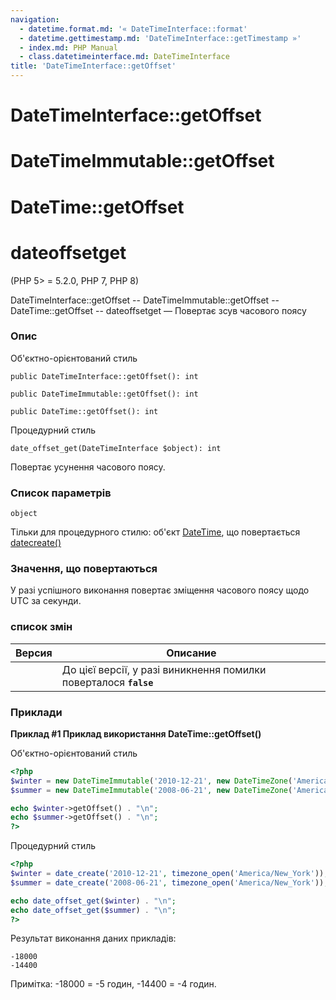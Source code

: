 ```yaml
---
navigation:
  - datetime.format.md: '« DateTimeInterface::format'
  - datetime.gettimestamp.md: 'DateTimeInterface::getTimestamp »'
  - index.md: PHP Manual
  - class.datetimeinterface.md: DateTimeInterface
title: 'DateTimeInterface::getOffset'
---
```

# DateTimeInterface::getOffset

# DateTimeImmutable::getOffset

# DateTime::getOffset

# dateoffsetget

(PHP 5> = 5.2.0, PHP 7, PHP 8)

DateTimeInterface::getOffset -- DateTimeImmutable::getOffset -- DateTime::getOffset -- dateoffsetget — Повертає зсув часового поясу

### Опис

Об'єктно-орієнтований стиль

```methodsynopsis
public DateTimeInterface::getOffset(): int
```

```methodsynopsis
public DateTimeImmutable::getOffset(): int
```

```methodsynopsis
public DateTime::getOffset(): int
```

Процедурний стиль

```methodsynopsis
date_offset_get(DateTimeInterface $object): int
```

Повертає усунення часового поясу.

### Список параметрів

`object`

Тільки для процедурного стилю: об'єкт [DateTime](class.datetime.md), що повертається [datecreate()](function.date-create.md)

### Значення, що повертаються

У разі успішного виконання повертає зміщення часового поясу щодо UTC за секунди.

### список змін

| Версия | Описание |
| --- | --- |
|  | До цієї версії, у разі виникнення помилки поверталося **`false`** |

### Приклади

**Приклад #1 Приклад використання **DateTime::getOffset()****

Об'єктно-орієнтований стиль

```php
<?php
$winter = new DateTimeImmutable('2010-12-21', new DateTimeZone('America/New_York'));
$summer = new DateTimeImmutable('2008-06-21', new DateTimeZone('America/New_York'));

echo $winter->getOffset() . "\n";
echo $summer->getOffset() . "\n";
?>
```

Процедурний стиль

```php
<?php
$winter = date_create('2010-12-21', timezone_open('America/New_York'));
$summer = date_create('2008-06-21', timezone_open('America/New_York'));

echo date_offset_get($winter) . "\n";
echo date_offset_get($summer) . "\n";
?>
```

Результат виконання даних прикладів:

```
-18000
-14400
```

Примітка: -18000 = -5 годин, -14400 = -4 годин.
